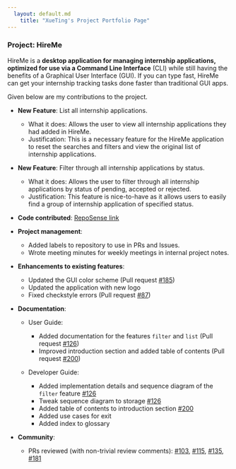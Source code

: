 ```yaml
---
  layout: default.md
    title: "XueTing's Project Portfolio Page"
---
```


### Project: HireMe

HireMe is a **desktop application for managing internship applications, optimized for use via a Command Line Interface** (CLI)
while still having the benefits of a Graphical User Interface (GUI).
If you can type fast, HireMe can get your internship tracking tasks done faster than traditional GUI apps.

Given below are my contributions to the project.

* **New Feature**: List all internship applications.
    * What it does: Allows the user to view all internship applications they had added in HireMe.
    * Justification: This is a necessary feature for the HireMe application to reset the searches and filters and view the original list of internship applications.

* **New Feature**: Filter through all internship applications by status.
    * What it does: Allows the user to filter through all internship applications by status of pending, accepted or rejected.
    * Justification: This feature is nice-to-have as it allows users to easily find a group of internship application of specified status.



* **Code contributed**: [RepoSense link](https://nus-cs2103-ay2425s1.github.io/tp-dashboard/?search=&sort=totalCommits%20dsc&sortWithin=title&timeframe=commit&mergegroup=&groupSelect=groupByRepos&breakdown=true&checkedFileTypes=docs~functional-code~test-code~other&since=2024-09-20&tabOpen=true&tabType=authorship&tabAuthor=snowstopxt&tabRepo=AY2425S1-CS2103T-W09-3%2Ftp%5Bmaster%5D&authorshipIsMergeGroup=false&authorshipFileTypes=docs~functional-code~test-code~other&authorshipIsBinaryFileTypeChecked=false&authorshipIsIgnoredFilesChecked=false)

* **Project management**:
    * Added labels to repository to use in PRs and Issues.
    * Wrote meeting minutes for weekly meetings in internal project notes.

* **Enhancements to existing features**:
    * Updated the GUI color scheme (Pull request [\#185](https://github.com/AY2425S1-CS2103T-W09-3/tp/pull/185))
    * Updated the application with new logo 
    * Fixed checkstyle errors (Pull request [\#87](https://github.com/AY2425S1-CS2103T-W09-3/tp/pull/87))

* **Documentation**:
    * User Guide:
        * Added documentation for the features `filter` and `list` (Pull request [\#126](https://github.com/AY2425S1-CS2103T-W09-3/tp/pull/126/files))
        * Improved introduction section and added table of contents (Pull request [\#200](https://github.com/AY2425S1-CS2103T-W09-3/tp/pull/200))

    * Developer Guide:
        * Added implementation details and sequence diagram of the `filter` feature [\#126](https://github.com/AY2425S1-CS2103T-W09-3/tp/pull/126/files)
        * Tweak sequence diagram to storage [\#126](https://github.com/AY2425S1-CS2103T-W09-3/tp/pull/126/files)
        * Added table of contents to introduction section [\#200](https://github.com/AY2425S1-CS2103T-W09-3/tp/pull/200)
        * Added use cases for exit
        * Added index to glossary


* **Community**:
    * PRs reviewed (with non-trivial review comments): [\#103](https://github.com/AY2425S1-CS2103T-W09-3/tp/pull/103), [\#115](https://github.com/AY2425S1-CS2103T-W09-3/tp/pull/115), [\#135](https://github.com/AY2425S1-CS2103T-W09-3/tp/pull/135), [\#181](https://github.com/AY2425S1-CS2103T-W09-3/tp/pull/181)


